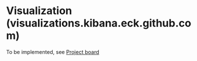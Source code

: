 # Visualization (visualizations.kibana.eck.github.com)

To be implemented, see [Project board](https://github.com/users/xco-sk/projects/1/)

